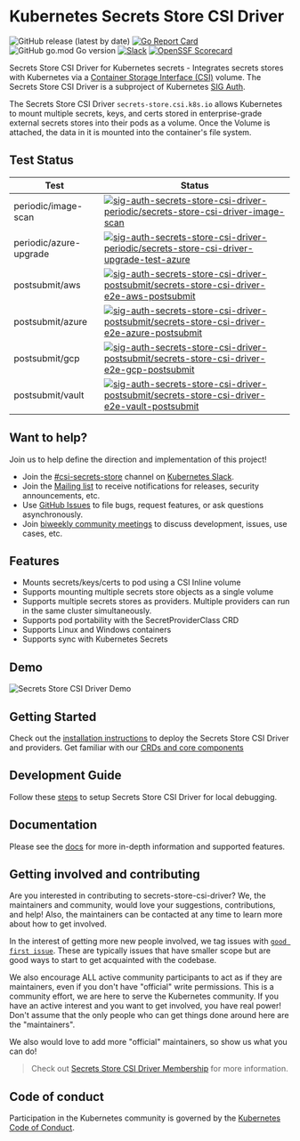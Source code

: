 # Kubernetes Secrets Store CSI Driver

![GitHub release (latest by date)](https://img.shields.io/github/v/release/kubernetes-sigs/secrets-store-csi-driver)
[![Go Report Card](https://goreportcard.com/badge/kubernetes-sigs/secrets-store-csi-driver)](https://goreportcard.com/report/kubernetes-sigs/secrets-store-csi-driver)
![GitHub go.mod Go version](https://img.shields.io/github/go-mod/go-version/kubernetes-sigs/secrets-store-csi-driver)
[![Slack](https://img.shields.io/badge/Slack-%23csi--secrets--store-blueviolet)](https://kubernetes.slack.com/archives/C013PUP2WRK)
[![OpenSSF Scorecard](https://api.securityscorecards.dev/projects/github.com/kubernetes-sigs/secrets-store-csi-driver/badge)](https://api.securityscorecards.dev/projects/github.com/kubernetes-sigs/secrets-store-csi-driver)

Secrets Store CSI Driver for Kubernetes secrets - Integrates secrets stores with Kubernetes via a [Container Storage Interface (CSI)](https://kubernetes-csi.github.io/docs/) volume. The Secrets Store CSI Driver is a subproject of Kubernetes [SIG Auth](https://github.com/kubernetes/community/tree/master/sig-auth).

The Secrets Store CSI Driver `secrets-store.csi.k8s.io` allows Kubernetes to mount multiple secrets, keys, and certs stored in enterprise-grade external secrets stores into their pods as a volume. Once the Volume is attached, the data in it is mounted into the container's file system.

## Test Status

| Test                   | Status                                                                                                                                                                                                                                                                                                                                                                   |
| ---------------------- | ------------------------------------------------------------------------------------------------------------------------------------------------------------------------------------------------------------------------------------------------------------------------------------------------------------------------------------------------------------------------ |
| periodic/image-scan    | [![sig-auth-secrets-store-csi-driver-periodic/secrets-store-csi-driver-image-scan](https://testgrid.k8s.io/q/summary/sig-auth-secrets-store-csi-driver-periodic/secrets-store-csi-driver-image-scan/tests_status?style=svg)](https://testgrid.k8s.io/sig-auth-secrets-store-csi-driver-periodic#secrets-store-csi-driver-image-scan)                                     |
| periodic/azure-upgrade | [![sig-auth-secrets-store-csi-driver-periodic/secrets-store-csi-driver-upgrade-test-azure](https://testgrid.k8s.io/q/summary/sig-auth-secrets-store-csi-driver-periodic/secrets-store-csi-driver-upgrade-test-azure/tests_status?style=svg)](https://testgrid.k8s.io/sig-auth-secrets-store-csi-driver-periodic#secrets-store-csi-driver-upgrade-test-azure)             |
| postsubmit/aws         | [![sig-auth-secrets-store-csi-driver-postsubmit/secrets-store-csi-driver-e2e-aws-postsubmit](https://testgrid.k8s.io/q/summary/sig-auth-secrets-store-csi-driver-postsubmit/secrets-store-csi-driver-e2e-aws-postsubmit/tests_status?style=svg)](https://testgrid.k8s.io/sig-auth-secrets-store-csi-driver-postsubmit#secrets-store-csi-driver-e2e-aws-postsubmit)       |
| postsubmit/azure       | [![sig-auth-secrets-store-csi-driver-postsubmit/secrets-store-csi-driver-e2e-azure-postsubmit](https://testgrid.k8s.io/q/summary/sig-auth-secrets-store-csi-driver-postsubmit/secrets-store-csi-driver-e2e-azure-postsubmit/tests_status?style=svg)](https://testgrid.k8s.io/sig-auth-secrets-store-csi-driver-postsubmit#secrets-store-csi-driver-e2e-azure-postsubmit) |
| postsubmit/gcp         | [![sig-auth-secrets-store-csi-driver-postsubmit/secrets-store-csi-driver-e2e-gcp-postsubmit](https://testgrid.k8s.io/q/summary/sig-auth-secrets-store-csi-driver-postsubmit/secrets-store-csi-driver-e2e-gcp-postsubmit/tests_status?style=svg)](https://testgrid.k8s.io/sig-auth-secrets-store-csi-driver-postsubmit#secrets-store-csi-driver-e2e-gcp-postsubmit)       |
| postsubmit/vault       | [![sig-auth-secrets-store-csi-driver-postsubmit/secrets-store-csi-driver-e2e-vault-postsubmit](https://testgrid.k8s.io/q/summary/sig-auth-secrets-store-csi-driver-postsubmit/secrets-store-csi-driver-e2e-vault-postsubmit/tests_status?style=svg)](https://testgrid.k8s.io/sig-auth-secrets-store-csi-driver-postsubmit#secrets-store-csi-driver-e2e-vault-postsubmit) |

## Want to help?

Join us to help define the direction and implementation of this project!

- Join the [#csi-secrets-store](https://kubernetes.slack.com/messages/csi-secrets-store) channel on [Kubernetes Slack](https://kubernetes.slack.com/).
- Join the [Mailing list](https://groups.google.com/forum/#!forum/kubernetes-secrets-store-csi-driver) to receive notifications for releases, security announcements, etc.
- Use [GitHub Issues](https://github.com/kubernetes-sigs/secrets-store-csi-driver/issues) to file bugs, request features, or ask questions asynchronously.
- Join [biweekly community meetings](https://docs.google.com/document/d/1q74nboAg0GSPcom3kLWCIoWg43Qg3mr306KNL58f2hg/edit?usp=sharing) to discuss development, issues, use cases, etc.

## Features

- Mounts secrets/keys/certs to pod using a CSI Inline volume
- Supports mounting multiple secrets store objects as a single volume
- Supports multiple secrets stores as providers. Multiple providers can run in the same cluster simultaneously.
- Supports pod portability with the SecretProviderClass CRD
- Supports Linux and Windows containers
- Supports sync with Kubernetes Secrets

## Demo

![Secrets Store CSI Driver Demo](img/demo.gif "Secrets Store CSI Driver Azure Key Vault Provider Demo")

## Getting Started

Check out the [installation instructions](https://secrets-store-csi-driver.sigs.k8s.io/getting-started/installation.html) to deploy the Secrets Store CSI Driver and providers. Get familiar with our [CRDs and core components](https://secrets-store-csi-driver.sigs.k8s.io/concepts.html)

## Development Guide

Follow these [steps](./.local/README.md) to setup Secrets Store CSI Driver for local debugging.

## Documentation

Please see the [docs](https://secrets-store-csi-driver.sigs.k8s.io) for more in-depth information and supported features.

## Getting involved and contributing

Are you interested in contributing to secrets-store-csi-driver? We, the maintainers and community, would love your suggestions, contributions, and help! Also, the maintainers can be contacted at any time to learn more about how to get involved.

In the interest of getting more new people involved, we tag issues with [`good first issue`](https://github.com/kubernetes-sigs/secrets-store-csi-driver/issues?q=is%3Aissue+is%3Aopen+sort%3Aupdated-desc+label%3A%22good+first+issue%22). These are typically issues that have smaller scope but are good ways to start to get acquainted with the codebase.

We also encourage ALL active community participants to act as if they are maintainers, even if you don't have "official" write permissions. This is a community effort, we are here to serve the Kubernetes community. If you have an active interest and you want to get involved, you have real power! Don't assume that the only people who can get things done around here are the "maintainers".

We also would love to add more "official" maintainers, so show us what you can do!

> Check out [Secrets Store CSI Driver Membership](./docs/MEMBERSHIP.md) for more information.

## Code of conduct

Participation in the Kubernetes community is governed by the [Kubernetes Code of Conduct](code-of-conduct.md).
